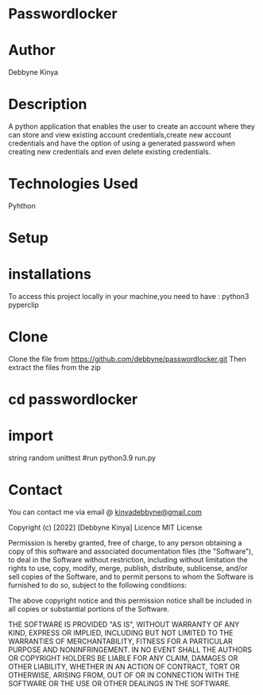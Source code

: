 # Passwordlocker

# Author
Debbyne Kinya

# Description
A python application that enables the user to create an account where they can store and view existing account credentials,create new account credentials and have the option of using a generated password when creating new credentials and even delete existing credentials.
# Technologies Used
Pyhthon

# Setup
  # installations
 To access this project locally in your machine,you need to have :
 python3
 pyperclip
 # Clone
 Clone the file from https://github.com/debbyne/passwordlocker.git
 Then extract the files from the zip
  # cd passwordlocker
  # import
  string
  random
  unittest
  #run
  python3.9 run.py

# Contact
You can contact me via email @ kinyadebbyne@gmail.com

Copyright (c) [2022] [Debbyne Kinya]
Licence
MIT License

Permission is hereby granted, free of charge, to any person obtaining a copy of this software and associated documentation files (the "Software"), to deal in the Software without restriction, including without limitation the rights to use, copy, modify, merge, publish, distribute, sublicense, and/or sell copies of the Software, and to permit persons to whom the Software is furnished to do so, subject to the following conditions:

The above copyright notice and this permission notice shall be included in all copies or substantial portions of the Software.

THE SOFTWARE IS PROVIDED "AS IS", WITHOUT WARRANTY OF ANY KIND, EXPRESS OR IMPLIED, INCLUDING BUT NOT LIMITED TO THE WARRANTIES OF MERCHANTABILITY, FITNESS FOR A PARTICULAR PURPOSE AND NONINFRINGEMENT. IN NO EVENT SHALL THE AUTHORS OR COPYRIGHT HOLDERS BE LIABLE FOR ANY CLAIM, DAMAGES OR OTHER LIABILITY, WHETHER IN AN ACTION OF CONTRACT, TORT OR OTHERWISE, ARISING FROM, OUT OF OR IN CONNECTION WITH THE SOFTWARE OR THE USE OR OTHER DEALINGS IN THE SOFTWARE.